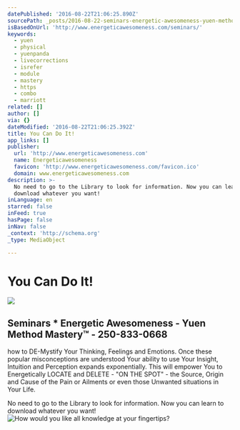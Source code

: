 ```yaml
---
datePublished: '2016-08-22T21:06:25.890Z'
sourcePath: _posts/2016-08-22-seminars-energetic-awesomeness-yuen-method-masterytm-25.md
isBasedOnUrl: 'http://www.energeticawesomeness.com/seminars/'
keywords:
  - yuen
  - physical
  - yuenpanda
  - livecorrections
  - isrefer
  - module
  - mastery
  - https
  - combo
  - marriott
related: []
author: []
via: {}
dateModified: '2016-08-22T21:06:25.392Z'
title: You Can Do It!
app_links: []
publisher:
  url: 'http://www.energeticawesomeness.com'
  name: Energeticawesomeness
  favicon: 'http://www.energeticawesomeness.com/favicon.ico'
  domain: www.energeticawesomeness.com
description: >-
  No need to go to the Library to look for information. Now you can learn to
  download whatever you want!
inLanguage: en
starred: false
inFeed: true
hasPage: false
inNav: false
_context: 'http://schema.org'
_type: MediaObject

---
```

# You Can Do It!

<article style=""><img src="https://s3-us-west-2.amazonaws.com/the-grid-img/p/5c854c2e0c74dbdfe8ade314aae937a6a5b9381a.png" /><h1>Seminars * Energetic Awesomeness - Yuen Method Mastery™ - 250-833-0668</h1><p>how to DE-Mystify Your Thinking, Feelings and Emotions. Once these popular misconceptions are understood Your ability to use Your Insight, Intuition and Perception expands exponentially. This will empower You to Energetically LOCATE and DELETE - "ON THE SPOT" - the Source, Origin and Cause of the Pain or Ailments or even those Unwanted situations in Your Life.</p></article>

No need to go to the Library to look for information. Now you can learn to download whatever you want!
![How would you like all knowledge at your fingertips?](https://the-grid-user-content.s3-us-west-2.amazonaws.com/28ebfd96-913b-4729-828c-fdaf7c6149a6.jpg)